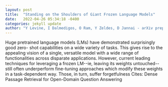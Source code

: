 ```yaml
---
layout: post
title:  "Standing on the Shoulders of Giant Frozen Language Models"
date:   2022-04-26 05:34:18 -0400
categories: jekyll update
author: "Y Levine, I Dalmedigos, O Ram, Y Zeldes, D Jannai - arXiv preprint arXiv , 2022"
---
```

Huge pretrained language models (LMs) have demonstrated surprisingly good zero- shot capabilities on a wide variety of tasks. This gives rise to the appealing vision of a single, versatile model with a wide range of functionalities across disparate applications. However, current leading techniques for leveraging a  frozen  LM--ie, leaving its weights untouched--still often underperform fine-tuning approaches which modify these weights in a task-dependent way. Those, in turn, suffer forgetfulness Cites: Dense Passage Retrieval for Open-Domain Question Answering